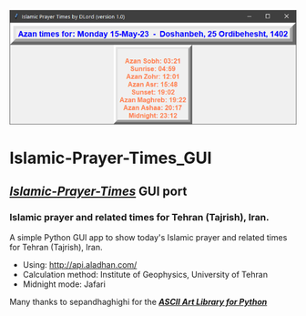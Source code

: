 ![Settings Window](https://github.com/DLord420/Islamic-Prayer-Times_GUI/blob/main/Screenshot.png)

# Islamic-Prayer-Times_GUI  
## [**_Islamic-Prayer-Times_**](https://github.com/DLord420/Islamic-Prayer-Times) GUI port    
### Islamic prayer and related times for Tehran (Tajrish), Iran.   
A simple Python GUI app to show today's Islamic prayer and related times for Tehran (Tajrish), Iran.   
* Using: http://api.aladhan.com/     
* Calculation method: Institute of Geophysics, University of Tehran   
* Midnight mode: Jafari    

Many thanks to sepandhaghighi for the [**_ASCII Art Library for Python_**](https://github.com/sepandhaghighi/art)
